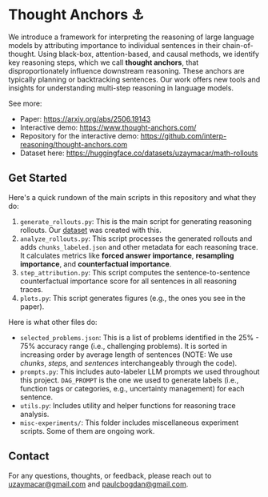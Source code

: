 # Thought Anchors ⚓

We introduce a framework for interpreting the reasoning of large language models by attributing importance to individual sentences in their chain-of-thought. Using black-box, attention-based, and causal methods, we identify key reasoning steps, which we call **thought anchors**, that disproportionately influence downstream reasoning. These anchors are typically planning or backtracking sentences. Our work offers new tools and insights for understanding multi-step reasoning in language models.

See more:
* Paper: https://arxiv.org/abs/2506.19143
* Interactive demo: https://www.thought-anchors.com/
* Repository for the interactive demo: https://github.com/interp-reasoning/thought-anchors.com
* Dataset here: https://huggingface.co/datasets/uzaymacar/math-rollouts

## Get Started

Here's a quick rundown of the main scripts in this repository and what they do:

1. `generate_rollouts.py`: This is the main script for generating reasoning rollouts. Our [dataset](https://huggingface.co/datasets/uzaymacar/math-rollouts) was created with this.
2. `analyze_rollouts.py`: This script processes the generated rollouts and adds `chunks_labeled.json` and other metadata for each reasoning trace. It calculates metrics like **forced answer importance**, **resampling importance**, and **counterfactual importance**.
3. `step_attribution.py`: This script computes the sentence-to-sentence counterfactual importance score for all sentences in all reasoning traces.
4. `plots.py`: This script generates figures (e.g., the ones you see in the paper).

Here is what other files do:
* `selected_problems.json`: This is a list of problems identified in the 25% - 75% accuracy range (i.e., challenging problems). It is sorted in increasing order by average length of sentences (NOTE: We use *chunks*, *steps*, and *sentences* interchangeably through the code).
* `prompts.py`: This includes auto-labeler LLM prompts we used throughout this project. `DAG_PROMPT` is the one we used to generate labels (i.e., function tags or categories, e.g., uncertainty management) for each sentence.
* `utils.py`: Includes utility and helper functions for reasoning trace analysis.
* `misc-experiments/`: This folder includes miscellaneous experiment scripts. Some of them are ongoing work. 

## Contact

For any questions, thoughts, or feedback, please reach out to [uzaymacar@gmail.com](mailto:uzaymacar@gmail.com) and [paulcbogdan@gmail.com](mailto:paulcbogdan@gmail.com).

